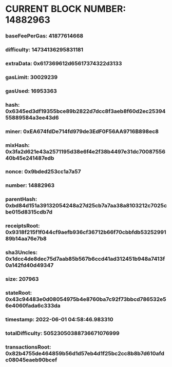 # CURRENT BLOCK NUMBER: 14882963

### baseFeePerGas: 41877614668
### difficulty: 14734136295831181
### extraData: 0x617369612d65617374322d3133
### gasLimit: 30029239
### gasUsed: 16953363
### hash: 0x6345ed3df19355bce89b2822d7dcc8f3aeb8f60d2ec2539455889584a3ee43d6
### miner: 0xEA674fdDe714fd979de3EdF0F56AA9716B898ec8
### mixHash: 0x3fa2d621e43a2571195d38e6f4e2f38b4497e31dc7008755640b45e241487edb
### nonce: 0x9bded253cc1a7a57
### number: 14882963
### parentHash: 0xbd84d151a39132054248a27d25cb7a7aa38a8103212c7025cbe015d8315cdb7d
### receiptsRoot: 0x9318f215f1f044cf9aefb936cf36712b66f70cbbfdb5325299189b14aa76e7b8
### sha3Uncles: 0x1dcc4de8dec75d7aab85b567b6ccd41ad312451b948a7413f0a142fd40d49347
### size: 207963
### stateRoot: 0x43c94483e0d08054975b4e8760ba7c92f73bbcd786532e56e4060fada6c333da
### timestamp: 2022-06-01 04:58:46.983310
### totalDifficulty: 50523050388736671076999
### transactionsRoot: 0x82b4755de464859b56d1d57eb4d1f25bc2cc8b8b7d610afdc08045eaeb90bcef
